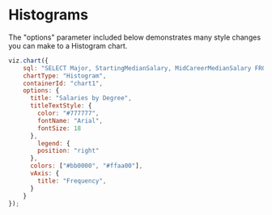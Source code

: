 # Histograms

The "options" parameter included below demonstrates many style changes you can make to a Histogram chart.

```javascript
viz.chart({
    sql: "SELECT Major, StartingMedianSalary, MidCareerMedianSalary FROM Degrees WHERE StartingMedianSalary <> 46000",
    chartType: "Histogram",
    containerId: "chart1",
    options: {
      title: "Salaries by Degree",
      titleTextStyle: {
        color: "#777777",
        fontName: "Arial",
        fontSize: 18
      },
        legend: {
        position: "right"
      },
      colors: ["#bb0000", "#ffaa00"],
      vAxis: {
        title: "Frequency",
      }
    }
});
```

